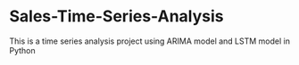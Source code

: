 # Sales-Time-Series-Analysis
This is a time series analysis project using ARIMA model and LSTM model in Python
